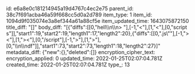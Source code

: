 id: e6a8e0c181214945a19d4767c4ec2e75
parent_id: 38c7f691acba46a59f668cc5d0a2d789
item_type: 1
item_id: 1094d9f035074e3a8ef344a61a88cf5e
item_updated_time: 1643075872150
title_diff: "[]"
body_diff: "[{\"diffs\":[[0,\"hell\\\n\\\n> \"],[-1,\"<\"],[1,\"&lt;\"],[0,\"script s\"]],\"start1\":19,\"start2\":19,\"length1\":17,\"length2\":20},{\"diffs\":[[0,\".js\\\"\"],[-1,\"><\"],[1,\"&gt;&lt;\"],[0,\"/script\"],[-1,\">\"],[1,\"&gt;\"],[0,\"\\\n\\\ndf\"]],\"start1\":73,\"start2\":73,\"length1\":18,\"length2\":27}]"
metadata_diff: {"new":{},"deleted":[]}
encryption_cipher_text: 
encryption_applied: 0
updated_time: 2022-01-25T02:07:04.781Z
created_time: 2022-01-25T02:07:04.781Z
type_: 13